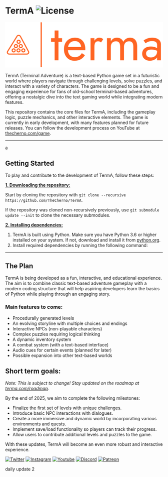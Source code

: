 # TermA ![License](https://img.shields.io/github/license/the-deezeray/text_adv)


![TermA](/terma-high-resolution-logo-transparent(1).png?raw=true "TermA")

TermA (Terminal Adventure) is a text-based Python game set in a futuristic world where players navigate through challenging levels, solve puzzles, and interact with a variety of characters. The game is designed to be a fun and engaging experience for fans of old-school terminal-based adventures, offering a nostalgic dive into the text gaming world while integrating modern features.

This repository contains the core files for TermA, including the gameplay logic, puzzle mechanics, and other interactive elements. The game is currently in early development, with many features planned for future releases. You can follow the development process on YouTube at [thecherno.com/game](https://thecherno.com/game).

***
a
## Getting Started
To play and contribute to the development of TermA, follow these steps:

<ins>**1. Downloading the repository:**</ins>

Start by cloning the repository with `git clone --recursive https://github.com/TheCherno/TermA`.

If the repository was cloned non-recursively previously, use `git submodule update --init` to clone the necessary submodules.

<ins>**2. Installing dependencies:**</ins>

1. TermA is built using Python. Make sure you have Python 3.6 or higher installed on your system. If not, download and install it from [python.org](https://www.python.org/downloads/).
2. Install required dependencies by running the following command:

***

## The Plan
TermA is being developed as a fun, interactive, and educational experience. The aim is to combine classic text-based adventure gameplay with a modern coding structure that will help aspiring developers learn the basics of Python while playing through an engaging story.

### Main features to come:
- Procedurally generated levels
- An evolving storyline with multiple choices and endings
- Interactive NPCs (non-playable characters)
- Complex puzzles requiring logical thinking
- A dynamic inventory system
- A combat system (with a text-based interface)
- Audio cues for certain events (planned for later)
- Possible expansion into other text-based worlds

## Short term goals:
*Note: This is subject to change! Stay updated on the roadmap at [terma.com/roadmap](http://terma.com/roadmap).*

By the end of 2025, we aim to complete the following milestones:

- Finalize the first set of levels with unique challenges.
- Introduce basic NPC interactions with dialogues.
- Create a more immersive and dynamic world by incorporating various environments and quests.
- Implement save/load functionality so players can track their progress.
- Allow users to contribute additional levels and puzzles to the game.
  
With these updates, TermA will become an even more robust and interactive experience.

[![Twitter](https://img.shields.io/badge/%40thecherno--blue.svg?style=social&logo=Twitter)](https://twitter.com/thecherno)
[![Instagram](https://img.shields.io/badge/thecherno--red.svg?style=social&logo=Instagram)](https://www.instagram.com/thecherno)
[![Youtube](https://img.shields.io/badge/TheChernoProject--red.svg?style=social&logo=youtube)](https://www.youtube.com/user/TheChernoProject)
[![Discord](https://img.shields.io/badge/TheCherno%20Server--blue.svg?style=social&logo=Discord)](https://discord.gg/K2eSyQA)
[![Patreon](https://img.shields.io/badge/%40thecherno--green.svg?style=social&logo=Patreon)](https://patreon.com/thecherno)

daily update 2
